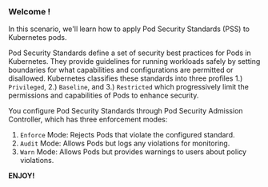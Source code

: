 
<br>

### Welcome !

In this scenario, we'll learn how to apply Pod Security Standards (PSS) to Kubernetes pods.

Pod Security Standards define a set of security best practices for Pods in Kubernetes. They provide guidelines for running workloads safely by setting boundaries for what capabilities and configurations are permitted or disallowed. Kubernetes classifies these standards into three profiles 1.) `Privileged`, 2.) `Baseline`, and 3.) `Restricted` which progressively limit the permissions and capabilities of Pods to enhance security.

You configure Pod Security Standards through Pod Security Admission Controller, which has three enforcement modes:
1. `Enforce` Mode: Rejects Pods that violate the configured standard.
2. `Audit` Mode: Allows Pods but logs any violations for monitoring.
3. `Warn` Mode: Allows Pods but provides warnings to users about policy violations.

**ENJOY!**
